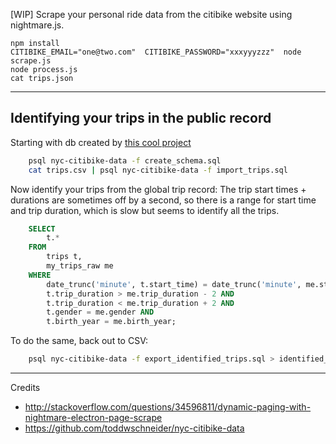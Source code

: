 [WIP] Scrape your personal ride data from the citibike website using nightmare.js.

```
npm install
CITIBIKE_EMAIL="one@two.com"  CITIBIKE_PASSWORD="xxxyyyzzz"  node scrape.js
node process.js
cat trips.json
```

---

## Identifying your trips in the public record

Starting with db created by [this cool project](http://toddwschneider.com/posts/a-tale-of-twenty-two-million-citi-bikes-analyzing-the-nyc-bike-share-system/)

```bash
    psql nyc-citibike-data -f create_schema.sql
    cat trips.csv | psql nyc-citibike-data -f import_trips.sql
```

Now identify your trips from the global trip record:
The trip start times + durations are sometimes off by a second,
so there is a range for start time and trip duration,
which is slow but seems to identify all the trips.

```sql
    SELECT
        t.*
    FROM
        trips t,
        my_trips_raw me
    WHERE
        date_trunc('minute', t.start_time) = date_trunc('minute', me.start_time) AND
        t.trip_duration > me.trip_duration - 2 AND
        t.trip_duration < me.trip_duration + 2 AND
        t.gender = me.gender AND
        t.birth_year = me.birth_year;
```

To do the same, back out to CSV:

```bash
    psql nyc-citibike-data -f export_identified_trips.sql > identified_trips.csv
```

---

Credits

* http://stackoverflow.com/questions/34596811/dynamic-paging-with-nightmare-electron-page-scrape
* https://github.com/toddwschneider/nyc-citibike-data
